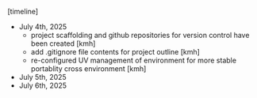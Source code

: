 
[timeline]
- July 4th, 2025
	- project scaffolding and github repositories for version control have been created [kmh]
	- add .gitignore file contents for project outline [kmh] 
	- re-configured UV management of environment for more stable portablity cross environment [kmh]
- July 5th, 2025 
- July 6th, 2025 





